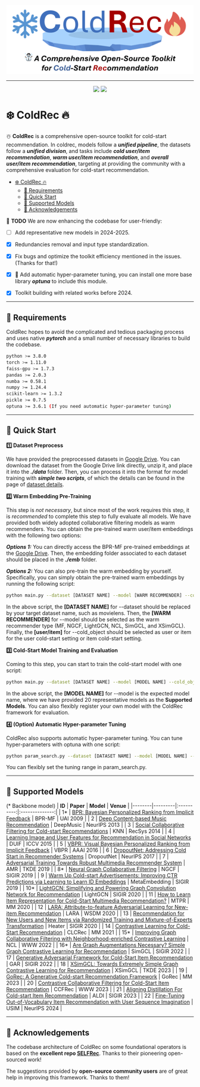 <div align="center">
<img src="img/coldrec_logo.png" border="0" width=600px/>
</div>

------

<div align="center">
    <a href="https://github.com/YuanchenBei/ColdRec"><img src="https://img.shields.io/badge/PRs-welcome-blue.svg"></a>
    <a href="https://github.com/YuanchenBei/ColdRec/blob/main/LICENSE"><img src="https://badgen.net/github/license/YuanchenBei/ColdRec?color=green"></a>
</div>


# ❄️ ColdRec 🔥
☃️ **ColdRec** is a comprehensive open-source toolkit for cold-start recommendation. In coldrec, models follow a ***unified pipeline***, the datasets follow a ***unified division***, and tasks include ***cold user/item recommendation***, ***warm user/item recommendation***, and ***overall user/item recommendation***, targeting at providing the community with a comprehensive evaluation for cold-start recommendation.


- [❄️ ColdRec 🔥](#️-coldrec-)
  - [🛫 Requirements](#-requirements)
  - [🚀 Quick Start](#-quick-start)
  - [🧸 Supported Models](#-supported-models)
  - [💐 Acknowledgements](#-acknowledgements)

🔧 **TODO**
We are now enhancing the codebase for user-friendly:
- [ ] Add representative new models in 2024-2025. 
- [x] Redundancies removal and input type standardization.
- [x] Fix bugs and optimize the toolkit efficiency mentioned in the issues. (Thanks for that!)
- [x] 🥳 Add automatic hyper-parameter tuning, you can install one more base library ***optuna*** to include this module.
- [x] Toolkit building with related works before 2024.


---
## 🛫 Requirements
ColdRec hopes to avoid the complicated and tedious packaging process and uses native ***pytorch*** and a small number of necessary libraries to build the codebase.

``` bash
python >= 3.8.0 
torch >= 1.11.0
faiss-gpu >= 1.7.3
pandas >= 2.0.3
numba >= 0.58.1 
numpy >= 1.24.4
scikit-learn >= 1.3.2
pickle >= 0.7.5
optuna >= 3.6.1 (If you need automatic hyper-parameter tuning) 
```

---
## 🚀 Quick Start
**1️⃣ Dataset Preprocess**

We have provided the preprocessed datasets in [Google Drive](https://drive.google.com/drive/folders/13JJ25vf5dpFzxe1ITQYONrEIUAsB2ZU8?usp=sharing). You can download the dataset from the Google Drive link directly, unzip it, and place it into the ***./data*** folder. Then, you can process it into the format for model training with ***simple two scripts***, of which the details can be found in the page of [dataset details](https://github.com/YuanchenBei/ColdRec/blob/main/data/README.md).

**2️⃣ Warm Embedding Pre-Training**

This step is *not necessary*, but since most of the work requires this step, it is *recommended* to complete this step to fully evaluate all models. We have provided both widely adopted collaborative filtering models as warm recommenders. You can obtain the pre-trained warm user/item embeddings with the following two options:

***Options 1:*** You can directly access the BPR-MF pre-trained embeddings at the [Google Drive](https://drive.google.com/drive/folders/1cHTWgNGTlWJwO2ziS4crxkpuH38rTeCf?usp=sharing). Then, the embedding folder associated to each dataset should be placed in the ***./emb*** folder.

***Options 2:*** You can also pre-train the warm embedding by yourself. Specifically, you can simply obtain the pre-trained warm embeddings by running the following script:
``` bash
python main.py --dataset [DATASET NAME] --model [WARM RECOMMENDER] --cold_object [user/item]
```
In the above script, the **[DATASET NAME]** for --dataset should be replaced by your target dataset name, such as movielens. Then, the **[WARM RECOMMENDER]** for --model should be selected as the warm recommender type (MF, NGCF, LightGCN, NCL, SimGCL, and XSimGCL). Finally, the **[user/item]** for --cold_object should be selected as user or item for the user cold-start setting or item cold-start setting.

**3️⃣ Cold-Start Model Training and Evaluation**

Coming to this step, you can start to train the cold-start model with one script:
``` bash
python main.py --dataset [DATASET NAME] --model [MODEL NAME] --cold_object [user/item]
```
In the above script, the **[MODEL NAME]** for --model is the expected model name, where we have provided 20 representative models as the **Supported Models**. You can also flexibly register your own model with the ColdRec framework for evaluation.

**4️⃣ (Option) Automatic Hyper-parameter Tuning**

ColdRec also supports automatic hyper-parameter tuning. You can tune hyper-parameters with optuna with one script:
``` bash
python param_search.py --dataset [DATASET NAME] --model [MODEL NAME] --cold_object [user/item]
```
You can flexibly set the tuning range in param_search.py.

---

## 🧸 Supported Models
(* Backbone model)
| **ID** | **Paper** | **Model** | **Venue** |
|--------|---------|:----------:|:--------------:|
| 1*      | [BPR: Bayesian Personalized Ranking from Implicit Feedback](https://arxiv.org/pdf/1205.2618) | BPR-MF | UAI 2009 |
| 2      | [Deep Content-based Music Recommendation](https://proceedings.neurips.cc/paper/2013/file/b3ba8f1bee1238a2f37603d90b58898d-Paper.pdf)     |    DeepMusic    |   NeurIPS 2013    |
| 3     | [Social Collaborative Filtering for Cold-start Recommendations](https://dl.acm.org/doi/10.1145/2645710.2645772)     |    KNN    |   RecSys 2014    |
| 4      | [Learning Image and User Features for Recommendation in Social Networks](https://openaccess.thecvf.com/content_iccv_2015/papers/Geng_Learning_Image_and_ICCV_2015_paper.pdf) |    DUIF     |   ICCV 2015    |
| 5      | [VBPR: Visual Bayesian Personalized Ranking from Implicit Feedback](https://ojs.aaai.org/index.php/AAAI/article/view/9973)  |   VBPR   |    AAAI 2016    |
| 6     | [DropoutNet: Addressing Cold Start in Recommender Systems](https://papers.nips.cc/paper_files/paper/2017/file/dbd22ba3bd0df8f385bdac3e9f8be207-Paper.pdf)  |   DropoutNet   | NeurIPS 2017 |
| 7      | [Adversarial Training Towards Robust Multimedia Recommender System](https://arxiv.org/pdf/1809.07062)  |    AMR    |  TKDE 2019  |
| 8*     | [Neural Graph Collaborative Filtering](https://arxiv.org/pdf/1905.08108) | NGCF | SIGIR 2019 |
| 9     | [Warm Up Cold-start Advertisements: Improving CTR Predictions via Learning to Learn ID Embeddings](https://dl.acm.org/doi/10.1145/3331184.3331268)  |    MetaEmbedding    | SIGIR 2019 |
|  10*     | [LightGCN: Simplifying and Powering Graph Convolution Network for Recommendation](https://arxiv.org/pdf/2002.02126) | LightGCN | SIGIR 2020 |
| 11     | [How to Learn Item Representation for Cold-Start Multimedia Recommendation?](https://dl.acm.org/doi/10.1145/3394171.3413628)  |    MTPR    | MM 2020 |
| 12     | [LARA: Attribute-to-feature Adversarial Learning for New-item Recommendation](https://ir.sdu.edu.cn/~zhaochunren/papers/7LARAAttribute-to-featureadversariallearningfornew-itemrecommendation.pdf)  |    LARA    | WSDM 2020 |
| 13     | [Recommendation for New Users and New Items via Randomized Training and Mixture-of-Experts Transformation](https://zziwei.github.io/pubs/Ziwei_SIGIR_2020_Cold.pdf)  |    Heater    | SIGIR 2020 |
| 14    | [Contrastive Learning for Cold-Start Recommendation](https://arxiv.org/pdf/2107.05315)  |    CLCRec    |  MM 2021 |
| 15*    | [Improving Graph Collaborative Filtering with Neighborhood-enriched Contrastive Learning](https://arxiv.org/pdf/2202.06200)  | NCL     | WWW 2022 |
| 16*    | [Are Graph Augmentations Necessary? Simple Graph Contrastive Learning for Recommendation](https://arxiv.org/pdf/2112.08679)  | SimGCL     | SIGIR 2022 |
| 17     | [Generative Adversarial Framework for Cold-Start Item Recommendation](https://dl.acm.org/doi/abs/10.1145/3477495.3531897)  |    GAR   | SIGIR 2022 |
| 18     |  [XSimGCL: Towards Extremely Simple Graph Contrastive Learning for Recommendation](https://arxiv.org/pdf/2209.02544) |  XSimGCL  |   TKDE 2023 |
| 19     | [GoRec: A Generative Cold-start Recommendation Framework](https://dl.acm.org/doi/abs/10.1145/3581783.3612238)  |   GoRec   | MM 2023 |
| 20     | [Contrastive Collaborative Filtering for Cold-Start Item Recommendation](https://arxiv.org/pdf/2302.02151)  |   CCFRec   | WWW 2023 |
| 21     | [Aligning Distillation For Cold-start Item Recommendation](https://dl.acm.org/doi/10.1145/3539618.3591732)  |    ALDI   | SIGIR 2023 |
| 22     |  [Fine-Tuning Out-of-Vocabulary Item Recommendation with User Sequence Imagination](https://proceedings.neurips.cc/paper_files/paper/2024/file/10d52f5d2ef0f69ac10da7c962fb6db9-Paper-Conference.pdf) | USIM |  NeurIPS 2024 |


---
## 💐 Acknowledgements
The codebase architecture of ColdRec on some foundational operators is based on the **excellent repo [SELFRec](https://github.com/Coder-Yu/SELFRec)**. Thanks to their pioneering open-sourced work!

The suggestions provided by **open-source community users** are of great help in improving this framework. Thanks to them!

